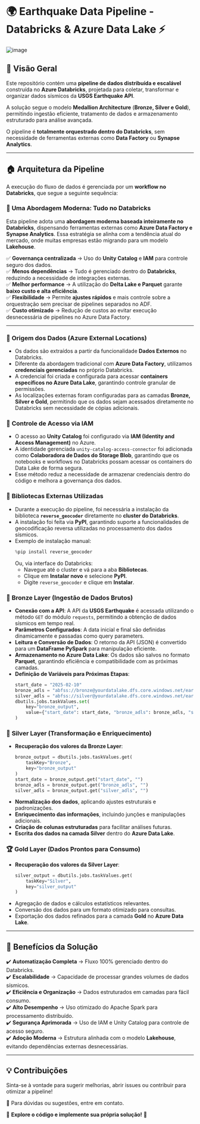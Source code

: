 # 🌍 **Earthquake Data Pipeline - Databricks & Azure Data Lake** ⚡

![image](https://github.com/user-attachments/assets/a789ba09-abdb-44c6-9421-90c90ec709f8)



## 📌 Visão Geral

Este repositório contém uma **pipeline de dados distribuída e escalável** construída no **Azure Databricks**, projetada para coletar, transformar e organizar dados sísmicos da **USGS Earthquake API**.

A solução segue o modelo **Medallion Architecture** (**Bronze, Silver e Gold**), permitindo ingestão eficiente, tratamento de dados e armazenamento estruturado para análise avançada.

O pipeline é **totalmente orquestrado dentro do Databricks**, sem necessidade de ferramentas externas como **Data Factory** ou **Synapse Analytics**.

---

## 🏠 Arquitetura da Pipeline

A execução do fluxo de dados é gerenciada por um **workflow no Databricks**, que segue a seguinte sequência:

### 🔹 **Uma Abordagem Moderna: Tudo no Databricks**

Esta pipeline adota uma **abordagem moderna baseada inteiramente no Databricks**, dispensando ferramentas externas como **Azure Data Factory e Synapse Analytics**. Essa estratégia se alinha com a tendência atual do mercado, onde muitas empresas estão migrando para um modelo **Lakehouse**.

✅ **Governança centralizada** → Uso do **Unity Catalog** e **IAM** para controle seguro dos dados.  
✅ **Menos dependências** → Tudo é gerenciado dentro do **Databricks**, reduzindo a necessidade de integrações externas.  
✅ **Melhor performance** → A utilização do **Delta Lake e Parquet** garante **baixo custo e alta eficiência**.  
✅ **Flexibilidade** → Permite **ajustes rápidos** e mais controle sobre a orquestração sem precisar de pipelines separados no ADF.  
✅ **Custo otimizado** → Redução de custos ao evitar execução desnecessária de pipelines no Azure Data Factory.

---

### 🔹 **Origem dos Dados (Azure External Locations)**

- Os dados são extraídos a partir da funcionalidade **Dados Externos** no Databricks.
- Diferente da abordagem tradicional com **Azure Data Factory**, utilizamos **credenciais gerenciadas** no próprio Databricks.
- A credencial foi criada e configurada para acessar **containers específicos no Azure Data Lake**, garantindo controle granular de permissões.
- As localizações externas foram configuradas para as camadas **Bronze, Silver e Gold**, permitindo que os dados sejam acessados diretamente no Databricks sem necessidade de cópias adicionais.

### 🔹 **Controle de Acesso via IAM**

- O acesso ao **Unity Catalog** foi configurado via **IAM (Identity and Access Management)** no Azure.
- A identidade gerenciada `unity-catalog-access-connector` foi adicionada como **Colaboradora de Dados do Storage Blob**, garantindo que os notebooks e workflows no Databricks possam acessar os containers do Data Lake de forma segura.
- Esse método reduz a necessidade de armazenar credenciais dentro do código e melhora a governança dos dados.

### 🔹 **Bibliotecas Externas Utilizadas**

- Durante a execução do pipeline, foi necessária a instalação da biblioteca **`reverse_geocoder`** diretamente no **cluster do Databricks**.
- A instalação foi feita via **PyPI**, garantindo suporte a funcionalidades de geocodificação reversa utilizadas no processamento dos dados sísmicos.
- Exemplo de instalação manual:
  ```python
  %pip install reverse_geocoder
  ```
  Ou, via interface do Databricks:
  - Navegue até o cluster e vá para a aba **Bibliotecas**.
  - Clique em **Instalar novo** e selecione **PyPI**.
  - Digite `reverse_geocoder` e clique em **Instalar**.

### 🔸 **Bronze Layer (Ingestão de Dados Brutos)**

- **Conexão com a API**: A API da **USGS Earthquake** é acessada utilizando o método `GET` do módulo `requests`, permitindo a obtenção de dados sísmicos em tempo real.
- **Parâmetros Configurados**: A data inicial e final são definidas dinamicamente e passadas como query parameters.
- **Leitura e Conversão de Dados**: O retorno da API (JSON) é convertido para um **DataFrame PySpark** para manipulação eficiente.
- **Armazenamento no Azure Data Lake**: Os dados são salvos no formato **Parquet**, garantindo eficiência e compatibilidade com as próximas camadas.
- **Definição de Variáveis para Próximas Etapas**:
  ```python
  start_date = "2025-02-10"
  bronze_adls = "abfss://bronze@yourdatalake.dfs.core.windows.net/earthquake_data"
  silver_adls = "abfss://silver@yourdatalake.dfs.core.windows.net/earthquake_data"
  dbutils.jobs.taskValues.set(
      key="bronze_output",
      value={"start_date": start_date, "bronze_adls": bronze_adls, "silver_adls": silver_adls}
  )
  ```

### 🔸 **Silver Layer (Transformação e Enriquecimento)**

- **Recuperação dos valores da Bronze Layer**:
  ```python
  bronze_output = dbutils.jobs.taskValues.get(
      taskKey="Bronze",
      key="bronze_output"
  )
  start_date = bronze_output.get("start_date", "")
  bronze_adls = bronze_output.get("bronze_adls", "")
  silver_adls = bronze_output.get("silver_adls", "")
  ```
- **Normalização dos dados**, aplicando ajustes estruturais e padronizações.
- **Enriquecimento das informações**, incluindo junções e manipulações adicionais.
- **Criação de colunas estruturadas** para facilitar análises futuras.
- **Escrita dos dados na camada Silver** dentro do **Azure Data Lake**.

### 🏆 **Gold Layer (Dados Prontos para Consumo)**

- **Recuperação dos valores da Silver Layer**:
  ```python
  silver_output = dbutils.jobs.taskValues.get(
      taskKey="Silver",
      key="silver_output"
  )
  ```
- Agregação de dados e cálculos estatísticos relevantes.
- Conversão dos dados para um formato otimizado para consultas.
- Exportação dos dados refinados para a camada **Gold** no **Azure Data Lake**.

---

## 🚀 Benefícios da Solução

✔️ **Automatização Completa** → Fluxo 100% gerenciado dentro do Databricks.  
✔️ **Escalabilidade** → Capacidade de processar grandes volumes de dados sísmicos.  
✔️ **Eficiência e Organização** → Dados estruturados em camadas para fácil consumo.  
✔️ **Alto Desempenho** → Uso otimizado do Apache Spark para processamento distribuído.  
✔️ **Segurança Aprimorada** → Uso de IAM e Unity Catalog para controle de acesso seguro.  
✔️ **Adoção Moderna** → Estrutura alinhada com o modelo **Lakehouse**, evitando dependências externas desnecessárias.

---

## 💡 Contribuições

Sinta-se à vontade para sugerir melhorias, abrir issues ou contribuir para otimizar a pipeline!

📩 Para dúvidas ou sugestões, entre em contato.

🔗 **Explore o código e implemente sua própria solução!** 🚀

